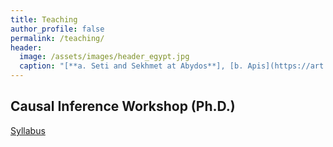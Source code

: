 ```yaml
---
title: Teaching
author_profile: false
permalink: /teaching/
header:
  image: /assets/images/header_egypt.jpg
  caption: "[**a. Seti and Sekhmet at Abydos**], [b. Apis](https://art.thewalters.org/detail/22249)"
---
```



## Causal Inference Workshop (Ph.D.)

  [Syllabus](../docs/CIworkshop_syllabus.pdf)

